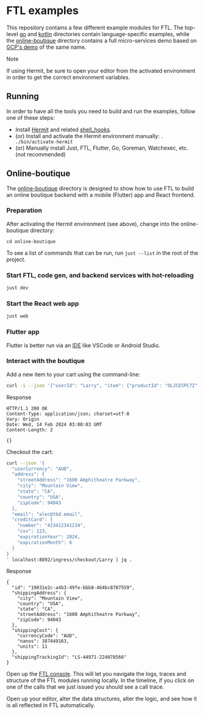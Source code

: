 # FTL examples

This repository contains a few different example modules for FTL. The top-level
[go](./go) and [kotlin](./kotlin/) directories contain language-specific
examples, while the [online-boutique](./online-boutique/) directory contains a
full micro-services demo based on [GCP's
demo](https://github.com/GoogleCloudPlatform/microservices-demo) of the same
name.

> [!NOTE]
> If using Hermit, be sure to open your editor from the activated environment in
> order to get the correct environment variables.

## Running

In order to have all the tools you need to build and run the examples, follow one of these steps:

- Install [Hermit](https://cashapp.github.io/hermit/usage/get-started/) and related [shell_hooks](https://cashapp.github.io/hermit/usage/shell/).
- (or) Install and activate the Hermit environment manually: `. ./bin/activate-hermit`
- (or) Manually install Just, FTL, Flutter, Go, Goreman, Watchexec, etc. (not recommended)

## Online-boutique

The [online-boutique](./online-boutique) directory is designed to show how to
use FTL to build an online boutique backend with a mobile (Flutter) app and
React frontend.

### Preparation

After activating the Hermit environment (see above), change into the online-boutique directory:

```
cd online-boutique
```

To see a list of commands that can be run, run `just --list` in the root of the
project.

### Start FTL, code gen, and backend services with hot-reloading

```bash
just dev
```

### Start the React web app

```bash
just web
```

### Flutter app

Flutter is better run via an [IDE](https://docs.flutter.dev/get-started/editor?tab=vscode) like VSCode or Android Studio.

### Interact with the boutique

Add a new item to your cart using the command-line:

```bash
curl -i --json '{"userId": "Larry", "item": {"productId": "OLJCESPC7Z", "quantity": 1}}' localhost:8892/ingress/cart/add
```
Response
```
HTTP/1.1 200 OK
Content-Type: application/json; charset=utf-8
Vary: Origin
Date: Wed, 14 Feb 2024 03:00:03 GMT
Content-Length: 2

{}
```

Checkout the cart:

```bash
curl --json '{
  "userCurrency": "AUD",
  "address": {
    "streetAddress": "1600 Amphitheatre Parkway",
    "city": "Mountain View",
    "state": "CA",
    "country": "USA",
    "zipCode": 94043
  },
  "email": "alec@tbd.email",
  "creditCard": {
    "number": "423412341234",
    "cvv": 123,
    "expirationYear": 2024,
    "expirationMonth": 6
  }
}
' localhost:8892/ingress/checkout/Larry | jq .
```
Response
```
{
  "id": "19031e2c-a4b3-49fe-bbb8-464bc8707559",
  "shippingAddress": {
    "city": "Mountain View",
    "country": "USA",
    "state": "CA",
    "streetAddress": "1600 Amphitheatre Parkway",
    "zipCode": 94043
  },
  "shippingCost": {
    "currencyCode": "AUD",
    "nanos": 387449163,
    "units": 11
  },
  "shippingTrackingId": "LS-44971-224078566"
}
```

Open up the [FTL console](http://localhost:8892). This will let you navigate the
logs, traces and structure of the FTL modules running locally. In the timeline,
if you click on one of the calls that we just issued you should see a call trace.

Open up your editor, alter the data structures, alter the logic, and see how it
is all reflected in FTL automatically.
